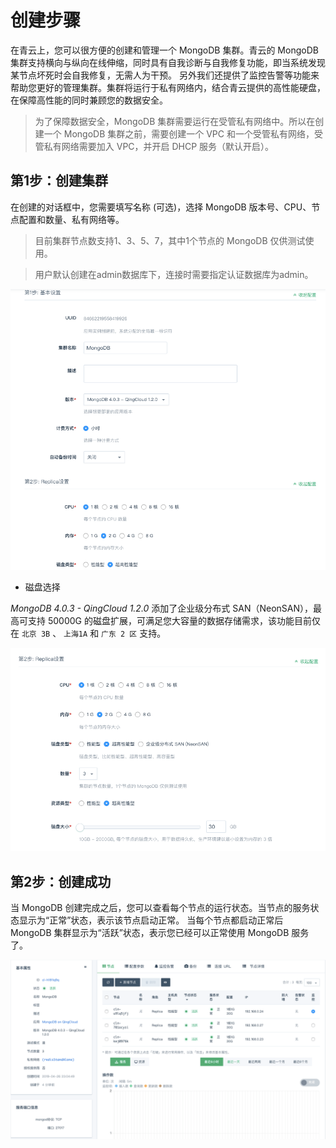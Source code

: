 ---
---

# 创建步骤

在青云上，您可以很方便的创建和管理一个 MongoDB 集群。青云的 MongoDB 集群支持横向与纵向在线伸缩，同时具有自我诊断与自我修复功能，即当系统发现某节点坏死时会自我修复，无需人为干预。 另外我们还提供了监控告警等功能来帮助您更好的管理集群。集群将运行于私有网络内，结合青云提供的高性能硬盘，在保障高性能的同时兼顾您的数据安全。

> 为了保障数据安全，MongoDB 集群需要运行在受管私有网络中。所以在创建一个 MongoDB 集群之前，需要创建一个 VPC 和一个受管私有网络，受管私有网络需要加入 VPC，并开启 DHCP 服务（默认开启）。

## 第1步：创建集群

在创建的对话框中，您需要填写名称 (可选)，选择 MongoDB 版本号、CPU、节点配置和数量、私有网络等。

> 目前集群节点数支持1、3、5、7，其中1个节点的 MongoDB 仅供测试使用。

> 用户默认创建在admin数据库下，连接时需要指定认证数据库为admin。

![](../_images/step1.png)

- 磁盘选择

_MongoDB 4.0.3 - QingCloud 1.2.0_ 添加了企业级分布式 SAN（NeonSAN），最高可支持 50000G 的磁盘扩展，可满足您大容量的数据存储需求，该功能目前仅在 `北京 3B` 、 `上海1A` 和 `广东 2 区` 支持。

![](../_images/step1_1.png)

## 第2步：创建成功

当 MongoDB 创建完成之后，您可以查看每个节点的运行状态。当节点的服务状态显示为“正常”状态，表示该节点启动正常。 当每个节点都启动正常后 MongoDB 集群显示为“活跃”状态，表示您已经可以正常使用 MongoDB 服务了。

![](../_images/step2.png)